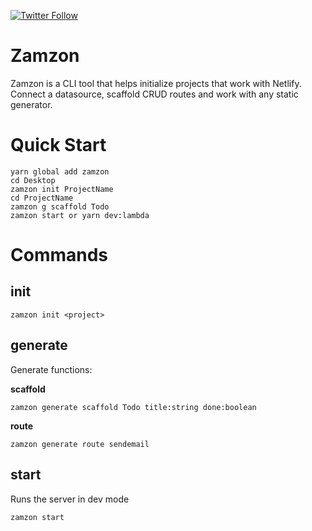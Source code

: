 <!-- 
```shell
$ npm login
$ npm whoami
$ npm lint
$ npm test
(if typescript, run `npm run build` here)
$ npm publish
```
 -->


[![Twitter Follow](https://img.shields.io/twitter/follow/dillonraphael?style=social)](https://twitter.com/dillonraphael)

# Zamzon

<!-- ![gluegun](https://user-images.githubusercontent.com/1479215/50237287-5a23e380-0371-11e9-89ea-85b41cd25217.jpg) -->

Zamzon is a CLI tool that helps initialize projects that work with Netlify. Connect a datasource, scaffold CRUD routes and work with any static generator.


# Quick Start


```shell
yarn global add zamzon
cd Desktop
zamzon init ProjectName
cd ProjectName
zamzon g scaffold Todo
zamzon start or yarn dev:lambda
```


# Commands

## init

```shell
zamzon init <project>
```
## generate

Generate functions:

**scaffold**
```shell
zamzon generate scaffold Todo title:string done:boolean
```

**route**
```shell
zamzon generate route sendemail
```
## start

Runs the server in dev mode

```shell
zamzon start
```


